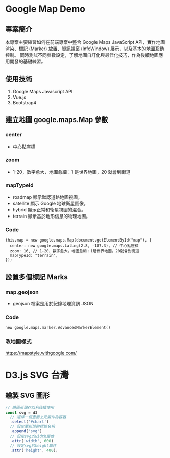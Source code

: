 # Google Map Demo

## 專案簡介
本專案主要練習如何在前端專案中整合 Google Maps JavaScript API，實作地圖渲染、標記 (Marker) 放置、資訊視窗 (InfoWindow) 展示，以及基本的地圖互動控制。
同時測試不同參數設定，了解地圖自訂化與最佳化技巧，作為後續地圖應用開發的基礎練習。

## 使用技術

1. Google Maps Javascript API
2. Vue.js
3. Bootstrap4

## 建立地圖 google.maps.Map 參數

### center

- 中心點座標

### zoom

- 1-20，數字愈大，地圖愈細：1 是世界地圖，20 就會到街道

### mapTypeId

- roadmap 顯示默認道路地圖視圖。
- satellite 顯示 Google 地球衛星圖像。
- hybrid 顯示正常和衛星視圖的混合。
- terrain 顯示基於地形信息的物理地圖。

### Code

```
this.map = new google.maps.Map(document.getElementById("map"), {
  center: new google.maps.LatLng(2.8, -187.3), // 中心點座標
  zoom: 16, // 1-20，數字愈大，地圖愈細：1是世界地圖，20就會到街道
  mapTypeId: "terrain",
});
```

## 設置多個標記 Marks

### map.geojson

- geojson 檔案是用於紀錄地理資訊 JSON

### Code

```
new google.maps.marker.AdvancedMarkerElement()
```

### 改地圖樣式

https://mapstyle.withgoogle.com/

# D3.js SVG 台灣

## 繪製 SVG 圖形

```jsx
// 將圖形儲存以利後續使用
const svg = d3
  // 選擇一個畫面上元素作為容器
  .select('#chart')
  // 設定要新增的標籤名稱
  .append('svg')
  // 設定svg的width屬性
  .attr('width', 600)
  // 設定svg的height屬性
  .attr('height', 400);
```
